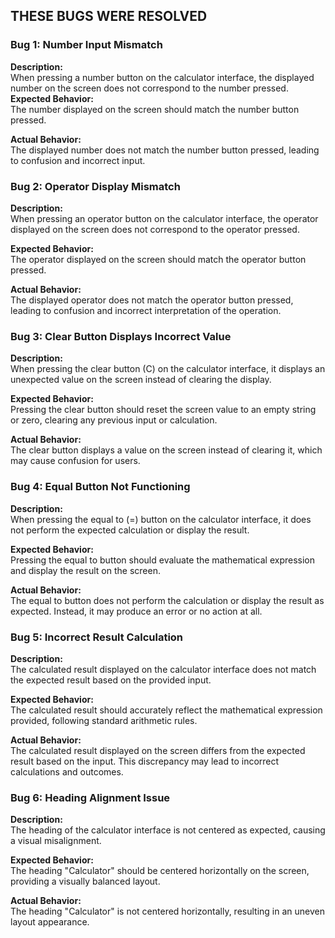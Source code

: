 ## THESE BUGS WERE RESOLVED
### Bug 1: Number Input Mismatch

**Description:**  
When pressing a number button on the calculator interface, the displayed number on the screen does not correspond to the number pressed.
**Expected Behavior:**  
The number displayed on the screen should match the number button pressed.

**Actual Behavior:**  
The displayed number does not match the number button pressed, leading to confusion and incorrect input.


### Bug 2: Operator Display Mismatch

**Description:**  
When pressing an operator button on the calculator interface, the operator displayed on the screen does not correspond to the operator pressed.

**Expected Behavior:**  
The operator displayed on the screen should match the operator button pressed.

**Actual Behavior:**  
The displayed operator does not match the operator button pressed, leading to confusion and incorrect interpretation of the operation.

### Bug 3: Clear Button Displays Incorrect Value

**Description:**  
When pressing the clear button (C) on the calculator interface, it displays an unexpected value on the screen instead of clearing the display.

**Expected Behavior:**  
Pressing the clear button should reset the screen value to an empty string or zero, clearing any previous input or calculation.

**Actual Behavior:**  
The clear button displays a value on the screen instead of clearing it, which may cause confusion for users.

### Bug 4: Equal Button Not Functioning

**Description:**  
When pressing the equal to (=) button on the calculator interface, it does not perform the expected calculation or display the result.

**Expected Behavior:**  
Pressing the equal to button should evaluate the mathematical expression and display the result on the screen.

**Actual Behavior:**  
The equal to button does not perform the calculation or display the result as expected. Instead, it may produce an error or no action at all.

### Bug 5: Incorrect Result Calculation

**Description:**  
The calculated result displayed on the calculator interface does not match the expected result based on the provided input.

**Expected Behavior:**  
The calculated result should accurately reflect the mathematical expression provided, following standard arithmetic rules.

**Actual Behavior:**  
The calculated result displayed on the screen differs from the expected result based on the input. This discrepancy may lead to incorrect calculations and outcomes.

### Bug 6: Heading Alignment Issue

**Description:**  
The heading of the calculator interface is not centered as expected, causing a visual misalignment.

**Expected Behavior:**  
The heading "Calculator" should be centered horizontally on the screen, providing a visually balanced layout.

**Actual Behavior:**  
The heading "Calculator" is not centered horizontally, resulting in an uneven layout appearance.
